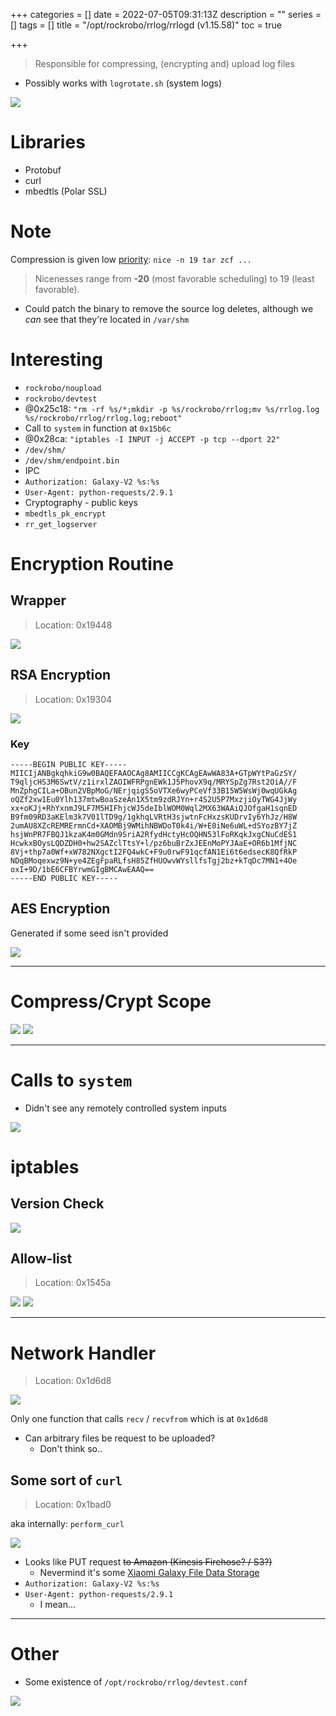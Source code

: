 +++
categories = []
date = 2022-07-05T09:31:13Z
description = ""
series = []
tags = []
title = "/opt/rockrobo/rrlog/rrlogd (v1.15.58)"
toc = true

+++
> Responsible for compressing, (encrypting and) upload log files

* Possibly works with `logrotate.sh` (system logs)

![](/uploads/20220705-snipaste_2022-07-05_19-30-19.jpg)

# Libraries

* Protobuf
* curl
* mbedtls (Polar SSL)

# Note

Compression is given low [priority](https://linux.die.net/man/1/nice): `nice -n 19 tar zcf ...`

> Nicenesses range from **-20** (most favorable scheduling) to 19 (least favorable).

* Could patch the binary to remove the source log deletes, although we _can_ see that they're located in `/var/shm`

# Interesting

* `rockrobo/noupload`
* `rockrobo/devtest`
* @0x25c18: `"rm -rf %s/*;mkdir -p %s/rockrobo/rrlog;mv %s/rrlog.log %s/rockrobo/rrlog/rrlog.log;reboot"`
* Call to `system` in function at `0x15b6c`
* @0x28ca: `"iptables -I INPUT -j ACCEPT -p tcp --dport 22"`
* `/dev/shm/`
* `/dev/shm/endpoint.bin`
* IPC
* `Authorization: Galaxy-V2 %s:%s`
* `User-Agent: python-requests/2.9.1`
* Cryptography - public keys
* `mbedtls_pk_encrypt`
* `rr_get_logserver`

# Encryption Routine

## Wrapper

> Location: 0x19448

![](/uploads/20220705-snipaste_2022-07-05_20-26-04.jpg)

## RSA Encryption

> Location: 0x19304

![](/uploads/20220705-snipaste_2022-07-05_20-20-34.jpg)

### Key

    -----BEGIN PUBLIC KEY-----
    MIICIjANBgkqhkiG9w0BAQEFAAOCAg8AMIICCgKCAgEAwWA83A+GTpWYtPaGzSY/
    T9qljcHS3M6SwtV/z1irxlZAOIWFRPgnEWk1J5PhovX9q/MRYSpZg7Rst2OiA//F
    MnZphgCILa+OBun2VBpMoG/NErjqigS5oVTXe6wyPCeVf33B15W5WsWj0wqUGkAg
    oQZf2xw1Eu0Ylh137mtwBoaSzeAn1X5tm9zdRJYn+r4S2U5P7MxzjiOyTWG4JjWy
    xx+oKJj+RhYxnmJ9LF7M5HIFhjcWJ5deIblWOM0Wql2MX63WAAiQJOfgaH1sqnED
    B9fm09RD3aKElm3k7V01lTD9g/1gkhqLVRtH3sjwtnFcHxzsKUDrvIy6YhJz/H8W
    2umAU8XZcREMRErmnCd+XAOMBj9WMihNBWDoT0k4i/W+E0iNe6uWL+dSYozBY7jZ
    hsjWnPR7FBQJ1kzaK4m0GMdn9SriA2RfydHctyHcOQHN53lFoRKqkJxgCNuCdES1
    HcwkxBOysLQDZDH0+hw2SAZclTtsY+l/pz6buBrZxJEEnMoPYJAaE+OR6b1MfjNC
    8Vj+thp7a0Wf+xW782NXgctI2FQ4wkC+F9u0rwF91qcfAN1Ei6t6edsecK8QfRkP
    NDqBMoqexwz9N+ye4ZEgFpaRLfsH85ZfHUOwvWYsllfsTgj2bz+kTqDc7MN1+4Oe
    oxI+9D/1bE6CFBYrwmGIgBMCAwEAAQ==
    -----END PUBLIC KEY-----

## AES Encryption

Generated if some seed isn't provided

![](/uploads/20220705-snipaste_2022-07-05_20-35-00.jpg)

***

# Compress/Crypt Scope

![](/uploads/20220705-snipaste_2022-07-05_20-36-52.jpg) ![](/uploads/20220705-snipaste_2022-07-05_20-37-49.jpg)

***

# Calls to `system`

* Didn't see any remotely controlled system inputs

![](/uploads/20220705-snipaste_2022-07-05_20-33-03.jpg)

# iptables

## Version Check

![](/uploads/20220705-snipaste_2022-07-05_20-53-02.jpg)

## Allow-list

> Location: 0x1545a

![](/uploads/20220705-snipaste_2022-07-05_20-57-36.jpg) ![](/uploads/20220705-snipaste_2022-07-05_20-58-04.jpg)

***

# Network Handler

> Location: 0x1d6d8

![](/uploads/20220705-snipaste_2022-07-05_21-34-32.jpg)

Only one function that calls `recv` / `recvfrom` which is at `0x1d6d8`

* Can arbitrary files be request to be uploaded?
  * Don't think so..

## Some sort of `curl`

> Location: 0x1bad0

aka internally: `perform_curl`

![](/uploads/20220705-snipaste_2022-07-05_21-37-51.jpg)

* Looks like PUT request <s>to Amazon (Kinesis Firehose? / S3?)</s>
  * Nevermind it's some [Xiaomi Galaxy File Data Storage](http://docs.api.xiaomi.com/en/fds/)
* `Authorization: Galaxy-V2 %s:%s`
* `User-Agent: python-requests/2.9.1`
  * I mean...

***

# Other

* Some existence of `/opt/rockrobo/rrlog/devtest.conf`

![](/uploads/20220705-snipaste_2022-07-05_22-26-06.jpg)